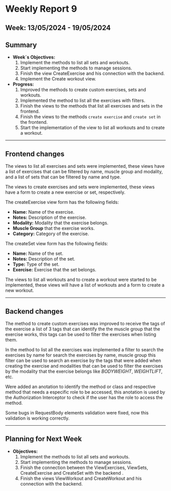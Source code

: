 # Weekly Report 9

## Week: 13/05/2024 - 19/05/2024

## Summary

- **Week´s Objectives:**
    1. Implement the methods to list all sets and workouts.
    2. Start implementing the methods to manage sessions.
    3. Finish the view CreateExercise and his connection with the backend.
    4. Implement the Create workout view.
- **Progress:**
    1. Improved the methods to create custom exercises, sets and workouts.
    2. Implemented the method to list all the exercises with filters.
    3. Finish the views to the methods that list all exercises and sets in the frontend.
    4. Finish the views to the methods `create exercise` and `create set` in the frontend.
    5. Start the implementation of the view to list all workouts and to create a workout.

---

## Frontend changes

The views to list all exercises and sets were implemented, these views have a list of exercises that can be filtered by name, muscle group and modality, and a list of sets that can be filtered by name and type.

The views to create exercises and sets were implemented, these views have a form to create a new exercise or set, respectively.

The createExercise view form has the following fields:
- **Name:** Name of the exercise.
- **Notes:** Description of the exercise.
- **Modality:** Modality that the exercise belongs.
- **Muscle Group** that the exercise works.
- **Category:** Category of the exercise.

The createSet view form has the following fields:
- **Name:** Name of the set.
- **Notes:** Description of the set.
- **Type:** Type of the set.
- **Exercise:** Exercise that the set belongs.

The views to list all workouts and to create a workout were started to be implemented, these views will have a list of workouts and a form to create a new workout.

---

## Backend changes

The method to create custom exercises was improved to receive the tags of the exercise a list of 3 tags that can identify the the muscle group that the exercise works, this tags can be used to filter the exercises when listing them.

In the method to list all the exercises was implemented a filter to search the exercises by name for search the exercises by name, muscle group this filter can be used to search an exercise by the tags that were added when creating the exercise and modalities that can be used to filter the exercises by the modality that the exercise belongs like *BODYWEIGHT*, *WEIGHTLIFT*, etc.

Were added an anotation to identify the method or class and respective method that needs a especific role to be accessed, this anotation is used by the Authorization Interceptor to check if the user has the role to access the method.

Some bugs in RequestBody elements validation were fixed, now this validation is working correctly.

---

## Planning for Next Week

- **Objectives:**
    1. Implement the methods to list all sets and workouts.
    2. Start implementing the methods to manage sessions.
    3. Finish the connection between the ViewExercises, ViewSets, CreateExercise and CreateSet with the backend .
    4. Finish the views ViewWorkout and CreateWorkout and his connection with the backend.
